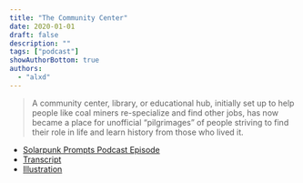 ```yaml
---
title: "The Community Center"
date: 2020-01-01
draft: false
description: ""
tags: ["podcast"]
showAuthorBottom: true
authors:
  - "alxd"
---
```


> A community center, library, or educational hub, initially set up to help people like coal miners re-specialize and find other jobs, has now became a place for unofficial “pilgrimages” of people striving to find their role in life and learn history from those who lived it.

- [Solarpunk Prompts Podcast Episode](https://podcast.tomasino.org/@SolarpunkPrompts/episodes/the-community-center)
- [Transcript](https://wiki.tomasino.org/writing/Solarpunk-Prompts---The-Community-Center)
- [Illustration](/art/the-lemonaut-community-center/)